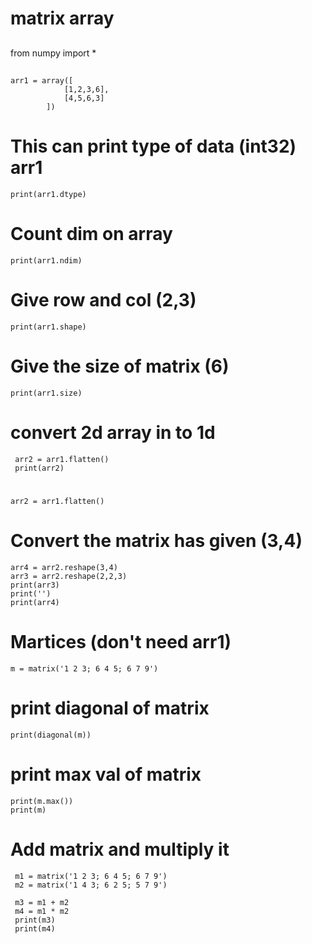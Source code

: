  
# matrix array

##
from numpy import *
##
	arr1 = array([
                [1,2,3,6],
                [4,5,6,3]
            ])

# This can print type of data (int32) arr1
	print(arr1.dtype)

# Count dim on array
	print(arr1.ndim)

# Give row and col (2,3)
	print(arr1.shape)
	
# Give the size of matrix (6)
	print(arr1.size)

##

# convert 2d array in to 1d
     arr2 = arr1.flatten()
	 print(arr2)

##

# 
    arr2 = arr1.flatten()
# Convert the matrix has given (3,4)
    arr4 = arr2.reshape(3,4)
    arr3 = arr2.reshape(2,2,3)
    print(arr3)
    print('')
    print(arr4)

##
##

# Martices (don't need arr1) 
	m = matrix('1 2 3; 6 4 5; 6 7 9')

# print diagonal of matrix	
	print(diagonal(m))
# print max val of matrix	
	print(m.max())
	print(m)

##

# Add matrix and multiply it
     m1 = matrix('1 2 3; 6 4 5; 6 7 9')
     m2 = matrix('1 4 3; 6 2 5; 5 7 9')

     m3 = m1 + m2
     m4 = m1 * m2
     print(m3)
     print(m4)

##
